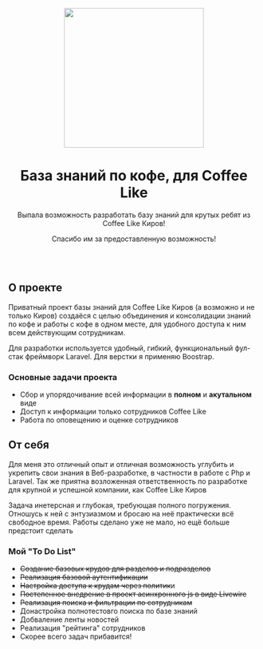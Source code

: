 <p align="center"><img src="https://cdn1.zp.ru/job/attaches/2018/11/97/e3/97e34a40094b7f3526648d12645d406c.png" height="280"></p>

<h1 align="center">База знаний по кофе, для Coffee Like</h1>

<p align="center">Выпала возможность разработать базу знаний для крутых ребят из Coffee Like Киров!</p>
<p align="center">Спасибо им за предоставленную возможность!</p>
<br>
<br>

<h2>О проектe</h2>
<p>Приватный проект базы знаний для Coffee Like Киров (а возможно и не только Киров) создаёся с целью объединения и консолидации знаний по кофе и работы с кофе в одном месте, для удобного доступа к ним всем действующим сотрудникам.</p> 
<p>Для разработки используется удобный, гибкий, функциональный фул-стак фреймворк Laravel. Для верстки я применяю Boostrap.</p>
<h3>Основные задачи проекта</h3>
<ul>
  <li>Сбор и упорядочивание всей информации в <b>полном</b> и <b>акутальном</b> виде</li>
  <li>Доступ к информации только сотрудников Coffee Like</li>
  <li>Работа по оповещению и оценке сотрудников</li>
</ul>

<h2>От себя</h2>
<p>Для меня это отличный опыт и отличная возможность углубить и укрепить свои знания в Веб-разработке, в частности в работе с Php и Laravel. Так же приятна возложенная ответственность по разработке для крупной и успешной компании, как Coffee Like Киров</p> 
<p>Задача инетерсная и глубокая, требующая полного погружения. Отношусь к ней с энтузиазмом и бросаю на неё практически всё свободное время. Работы сделано уже не мало, но ещё больше предстоит сделать</p> 
<h3>Мой "To Do List"</h3>
<ul>
  <li><strike>Создание базовых крудов для разделов и подразделов</strike></li>
  <li><strike>Реализация базовой аутентификации</strike></li>
  <li><strike>Настройка доступа к крудам через политик</strike>и</li>
  <li><strike>Постепенное внедрение в проект асинхронного js в виде Livewire</strike></li>
  <li><strike>Реализация поиска и фильтрации по сотрудникам</strike></li>
  <li>Донастройка полнотестовго поиска по базе знаний</li>
  <li>Добваление ленты новостей</li>
  <li>Реализация "рейтинга" сотрудников</li>
  <li>Скорее всего задач прибавится!</li>
</ul>
